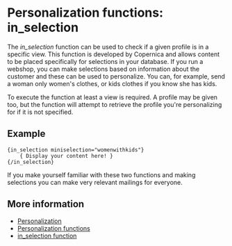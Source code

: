 # Personalization functions: in_selection

The *in_selection* function can be used to check if a given profile 
is in a specific view. This function is developed by Copernica and 
allows content to be placed specifically for selections in your database. 
If you run a webshop, you can make selections based on information about 
the customer and these can be used to personalize. You can, for example, 
send a woman only women's clothes, or kids clothes if you know she has kids.

To execute the function at least a view is required. A profile may 
be given too, but the function will attempt to retrieve the profile you're 
personalizing for if it is not specified.

## Example

    {in_selection miniselection="womenwithkids"}
        { Display your content here! }
    {/in_selection}
    
If you make yourself familiar 
with these two functions and making selections you can make very relevant 
mailings for everyone.

## More information

* [Personalization](./personalization)
* [Personalization functions](./personalization-functions)
* [in_selection function](./personalization-functions-in_selection)
